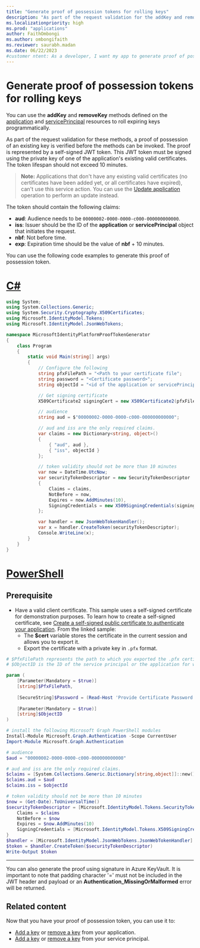 ```yaml
---
title: "Generate proof of possession tokens for rolling keys"
description: "As part of the request validation for the addKey and removeKey methods, a proof of possession token is required. This document provides guidance for generating the proof of possession token."
ms.localizationpriority: high
ms.prod: "applications"
author: FaithOmbongi
ms.author: ombongifaith
ms.reviewer: saurabh.madan
ms.date: 06/22/2023
#customer ntent: As a developer, I want my app to generate proof of possession tokens for rolling keys programmatically, so that I can then use Microsoft Graph to automate the process of rolling keys for applications.
---
```


# Generate proof of possession tokens for rolling keys

You can use the **addKey** and **removeKey** methods defined on the [application](/graph/api/resources/application) and [servicePrincipal](/graph/api/resources/serviceprincipal) resources to roll expiring keys programmatically.

As part of the request validation for these methods, a proof of possession of an existing key is verified before the methods can be invoked. The proof is represented by a self-signed JWT token. This JWT token must be signed using the private key of one of the application's existing valid certificates. The token lifespan should not exceed 10 minutes.

> **Note:** Applications that don't have any existing valid certificates (no certificates have been added yet, or all certificates have expired), can't use this service action. You can use the [Update application](/graph/applications-how-to-add-certificate) operation to perform an update instead.

The token should contain the following claims:

- **aud**: Audience needs to be `00000002-0000-0000-c000-000000000000`.
- **iss**: Issuer should be the ID of the **application** or **servicePrincipal** object that initiates the request.
- **nbf**: Not before time.
- **exp**: Expiration time should be the value of **nbf** + 10 minutes.

You can use the following code examples to generate this proof of possession token.

# [C#](#tab/csharp)
```csharp
using System;
using System.Collections.Generic;
using System.Security.Cryptography.X509Certificates;
using Microsoft.IdentityModel.Tokens;
using Microsoft.IdentityModel.JsonWebTokens;

namespace MicrosoftIdentityPlatformProofTokenGenerator
{
    class Program
    {
        static void Main(string[] args)
        {
            // Configure the following
            string pfxFilePath = "<Path to your certificate file";
            string password = "<Certificate password>";
            string objectId = "<id of the application or servicePrincipal object>";

            // Get signing certificate
            X509Certificate2 signingCert = new X509Certificate2(pfxFilePath, password);

            // audience
            string aud = $"00000002-0000-0000-c000-000000000000";

            // aud and iss are the only required claims.
            var claims = new Dictionary<string, object>()
            {
                { "aud", aud },
                { "iss", objectId }
            };

            // token validity should not be more than 10 minutes
            var now = DateTime.UtcNow;
            var securityTokenDescriptor = new SecurityTokenDescriptor
            {
                Claims = claims,
                NotBefore = now,
                Expires = now.AddMinutes(10),
                SigningCredentials = new X509SigningCredentials(signingCert)
            };

            var handler = new JsonWebTokenHandler();
            var x = handler.CreateToken(securityTokenDescriptor);
            Console.WriteLine(x);
        }
    }
}
```

# [PowerShell](#tab/powershell)

## Prerequisite

- Have a valid client certificate. This sample uses a self-signed certificate for demonstration purposes. To learn how to create a self-signed certificate, see [Create a self-signed public certificate to authenticate your application](/azure/active-directory/develop/howto-create-self-signed-certificate). From the linked sample:
   - The **$cert** variable stores the certificate in the current session and allows you to export it.
   - Export the certificate with a private key in `.pfx` format.

```powershell
# $PfxFilePath represents the path to which you exported the .pfx certificate. 
# $ObjectID is the ID of the service principal or the application for which you are running the addKey or removeKey action that requires this proof of possession token.

param (
    [Parameter(Mandatory = $true)]
    [string]$PfxFilePath,
    
    [SecureString]$Password = (Read-Host 'Provide Certificate Password' -AsSecureString),
    
    [Parameter(Mandatory = $true)]
    [string]$ObjectID
)

# install the following Microsoft Graph PowerShell modules
Install-Module Microsoft.Graph.Authentication -Scope CurrentUser
Import-Module Microsoft.Graph.Authentication

# audience
$aud = "00000002-0000-0000-c000-000000000000"

# aud and iss are the only required claims.
$claims = [System.Collections.Generic.Dictionary[string,object]]::new()
$claims.aud = $aud
$claims.iss = $objectId

# token validity should not be more than 10 minutes
$now = (Get-Date).ToUniversalTime()
$securityTokenDescriptor = [Microsoft.IdentityModel.Tokens.SecurityTokenDescriptor]@{
    Claims = $claims
    NotBefore = $now
    Expires = $now.AddMinutes(10)
    SigningCredentials = [Microsoft.IdentityModel.Tokens.X509SigningCredentials]::new($cert)
}
$handler = [Microsoft.IdentityModel.JsonWebTokens.JsonWebTokenHandler]::new()
$token = $handler.CreateToken($securityTokenDescriptor)
Write-Output $token
```

---

You can also generate the proof using signature in Azure KeyVault. It is important to note that padding character '=' must not be included in the JWT header and payload or an **Authentication_MissingOrMalformed** error will be returned.

## Related content

Now that you have your proof of possession token, you can use it to:
- [Add a key](/graph/api/application-addkey) or [remove a key](/graph/api/application-removekey) from your application.
- [Add a key](/graph/api/serviceprincipal-addkey) or [remove a key](/graph/api/serviceprincipal-removekey) from your service principal.
